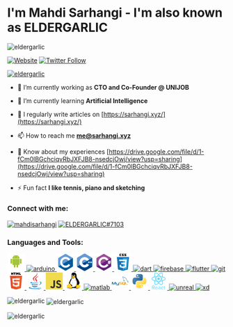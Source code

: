 <h1 align="left">I'm Mahdi Sarhangi - I'm also known as ELDERGARLIC</h1>

<p align="left"> <img src="https://komarev.com/ghpvc/?username=eldergarlic&label=Profile%20views&color=b10eb4&style=flat" alt="eldergarlic" /> </p>

[![Website](https://img.shields.io/website?label=sarhangi.xyz&style=for-the-badge&url=https%3A%2F%2Fmaxellm.com)](https://sarhangi.xyz)
[![Twitter Follow](https://img.shields.io/twitter/follow/eldergarlic?color=1DA1F2&logo=twitter&style=for-the-badge)](https://twitter.com/intent/follow?original_referer=https%3A%2F%2Fgithub.com%2Feldergarlic&screen_name=eldergarlic)

<p align="left"> <a href="https://github.com/ryo-ma/github-profile-trophy"><img src="https://github-profile-trophy.vercel.app/?username=eldergarlic" alt="eldergarlic" /></a> </p>

- 🔭 I’m currently working as **CTO and Co-Founder @ UNIJOB**

- 🌱 I’m currently learning **Artificial Intelligence**

- 📝 I regularly write articles on [https://sarhangi.xyz/](https://sarhangi.xyz/)

- 📫 How to reach me **me@sarhangi.xyz**

- 📄 Know about my experiences [https://drive.google.com/file/d/1-fCm0lBGchciqvRbJXFJB8-nsedcjOwj/view?usp=sharing](https://drive.google.com/file/d/1-fCm0lBGchciqvRbJXFJB8-nsedcjOwj/view?usp=sharing)

- ⚡ Fun fact **I like tennis, piano and sketching**

<h3 align="left">Connect with me:</h3>
<p align="left">
<a href="https://instagram.com/mahdisarhangi" target="blank"><img align="center" src="https://raw.githubusercontent.com/rahuldkjain/github-profile-readme-generator/master/src/images/icons/Social/instagram.svg" alt="mahdisarhangi" height="30" width="40" /></a>
<a href="https://discord.gg/ELDERGARLIC#7103" target="blank"><img align="center" src="https://raw.githubusercontent.com/rahuldkjain/github-profile-readme-generator/master/src/images/icons/Social/discord.svg" alt="ELDERGARLIC#7103" height="30" width="40" /></a>
</p>

<h3 align="left">Languages and Tools:</h3>
<p align="left"> <a href="https://developer.android.com" target="_blank" rel="noreferrer"> <img src="https://raw.githubusercontent.com/devicons/devicon/master/icons/android/android-original-wordmark.svg" alt="android" width="40" height="40"/> </a> <a href="https://www.arduino.cc/" target="_blank" rel="noreferrer"> <img src="https://cdn.worldvectorlogo.com/logos/arduino-1.svg" alt="arduino" width="40" height="40"/> </a> <a href="https://www.cprogramming.com/" target="_blank" rel="noreferrer"> <img src="https://raw.githubusercontent.com/devicons/devicon/master/icons/c/c-original.svg" alt="c" width="40" height="40"/> </a> <a href="https://www.w3schools.com/cpp/" target="_blank" rel="noreferrer"> <img src="https://raw.githubusercontent.com/devicons/devicon/master/icons/cplusplus/cplusplus-original.svg" alt="cplusplus" width="40" height="40"/> </a> <a href="https://www.w3schools.com/cs/" target="_blank" rel="noreferrer"> <img src="https://raw.githubusercontent.com/devicons/devicon/master/icons/csharp/csharp-original.svg" alt="csharp" width="40" height="40"/> </a> <a href="https://www.w3schools.com/css/" target="_blank" rel="noreferrer"> <img src="https://raw.githubusercontent.com/devicons/devicon/master/icons/css3/css3-original-wordmark.svg" alt="css3" width="40" height="40"/> </a> <a href="https://dart.dev" target="_blank" rel="noreferrer"> <img src="https://www.vectorlogo.zone/logos/dartlang/dartlang-icon.svg" alt="dart" width="40" height="40"/> </a> <a href="https://firebase.google.com/" target="_blank" rel="noreferrer"> <img src="https://www.vectorlogo.zone/logos/firebase/firebase-icon.svg" alt="firebase" width="40" height="40"/> </a> <a href="https://flutter.dev" target="_blank" rel="noreferrer"> <img src="https://www.vectorlogo.zone/logos/flutterio/flutterio-icon.svg" alt="flutter" width="40" height="40"/> </a> <a href="https://git-scm.com/" target="_blank" rel="noreferrer"> <img src="https://www.vectorlogo.zone/logos/git-scm/git-scm-icon.svg" alt="git" width="40" height="40"/> </a> <a href="https://www.w3.org/html/" target="_blank" rel="noreferrer"> <img src="https://raw.githubusercontent.com/devicons/devicon/master/icons/html5/html5-original-wordmark.svg" alt="html5" width="40" height="40"/> </a> <a href="https://www.java.com" target="_blank" rel="noreferrer"> <img src="https://raw.githubusercontent.com/devicons/devicon/master/icons/java/java-original.svg" alt="java" width="40" height="40"/> </a> <a href="https://developer.mozilla.org/en-US/docs/Web/JavaScript" target="_blank" rel="noreferrer"> <img src="https://raw.githubusercontent.com/devicons/devicon/master/icons/javascript/javascript-original.svg" alt="javascript" width="40" height="40"/> </a> <a href="https://www.linux.org/" target="_blank" rel="noreferrer"> <img src="https://raw.githubusercontent.com/devicons/devicon/master/icons/linux/linux-original.svg" alt="linux" width="40" height="40"/> </a> <a href="https://www.mathworks.com/" target="_blank" rel="noreferrer"> <img src="https://upload.wikimedia.org/wikipedia/commons/2/21/Matlab_Logo.png" alt="matlab" width="40" height="40"/> </a> <a href="https://www.mysql.com/" target="_blank" rel="noreferrer"> <img src="https://raw.githubusercontent.com/devicons/devicon/master/icons/mysql/mysql-original-wordmark.svg" alt="mysql" width="40" height="40"/> </a> <a href="https://www.python.org" target="_blank" rel="noreferrer"> <img src="https://raw.githubusercontent.com/devicons/devicon/master/icons/python/python-original.svg" alt="python" width="40" height="40"/> </a> <a href="https://reactjs.org/" target="_blank" rel="noreferrer"> <img src="https://raw.githubusercontent.com/devicons/devicon/master/icons/react/react-original-wordmark.svg" alt="react" width="40" height="40"/> </a> <a href="https://unrealengine.com/" target="_blank" rel="noreferrer"> <img src="https://raw.githubusercontent.com/kenangundogan/fontisto/036b7eca71aab1bef8e6a0518f7329f13ed62f6b/icons/svg/brand/unreal-engine.svg" alt="unreal" width="40" height="40"/> </a> <a href="https://www.adobe.com/products/xd.html" target="_blank" rel="noreferrer"> <img src="https://cdn.worldvectorlogo.com/logos/adobe-xd.svg" alt="xd" width="40" height="40"/> </a> </p>

<p><img align="left" src="https://github-readme-stats.vercel.app/api/top-langs?username=eldergarlic&show_icons=true&locale=en&layout=compact&hide_border=true&title_color=ff652f&icon_color=FFE400&bg_color=0D1117&text_color=ffffff&border_color=0c1a25" alt="eldergarlic" /></p>

<p>&nbsp;<img align="center" src="https://github-readme-stats.vercel.app/api?username=eldergarlic&show_icons=true&hide_border=true&title_color=ff652f&icon_color=FFE400&bg_color=0D1117&text_color=ffffff&border_color=0c1a25" alt="eldergarlic" /></p>

<p><img align="center" src="https://github-readme-streak-stats.herokuapp.com/?user=eldergarlic&show_icons=true&hide_border=true&title_color=ff652f&icon_color=FFE400&bg_color=0D1117&text_color=ffffff&border_color=0c1a25" alt="eldergarlic" /></p>

